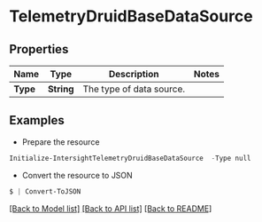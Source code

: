 # TelemetryDruidBaseDataSource
## Properties

Name | Type | Description | Notes
------------ | ------------- | ------------- | -------------
**Type** | **String** | The type of data source. | 

## Examples

- Prepare the resource
```powershell
Initialize-IntersightTelemetryDruidBaseDataSource  -Type null
```

- Convert the resource to JSON
```powershell
$ | Convert-ToJSON
```

[[Back to Model list]](../README.md#documentation-for-models) [[Back to API list]](../README.md#documentation-for-api-endpoints) [[Back to README]](../README.md)

